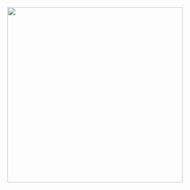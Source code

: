 <img width="400px" align="right" src="https://github-readme-stats.vercel.app/api/top-langs/?username=PajiloyLis&theme=highcontrast&count_private=true&hide=html&layout=compact" />  

